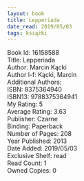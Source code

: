 ```yaml
---
layout: book
title: Lepperiada
date_read: 2019/05/03
tags: książki
---
```


Book Id: 16158588<br />
Title: Lepperiada<br />
Author: Marcin Kącki<br />
Author l-f: Kącki, Marcin<br />
Additional Authors: <br />
ISBN: 8375364940<br />
ISBN13: 9788375364941<br />
My Rating: 5<br />
Average Rating: 3.63<br />
Publisher: Czarne<br />
Binding: Paperback<br />
Number of Pages: 208<br />
Year Published: 2013<br />
Date Added: 2019/05/03<br />
Exclusive Shelf: read<br />
Read Count: 1<br />
Owned Copies: 0<br />


